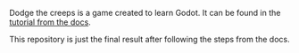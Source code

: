 Dodge the creeps is a game created to learn Godot. 
It can be found in the [tutorial from the docs](https://docs.godotengine.org/en/3.0/getting_started/step_by_step/your_first_game.html).

This repository is just the final result after following the steps from the docs.
